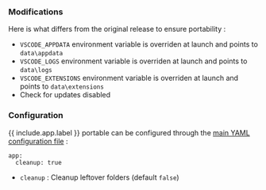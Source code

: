 ### Modifications

Here is what differs from the original release to ensure portability :

* `VSCODE_APPDATA` environment variable is overriden at launch and points to `data\appdata`
* `VSCODE_LOGS` environment variable is overriden at launch and points to `data\logs`
* `VSCODE_EXTENSIONS` environment variable is overriden at launch and points to `data\extensions`
* Check for updates disabled

### Configuration

{{ include.app.label }} portable can be configured through the [main YAML configuration file](/doc/configuration/) :

<div class="language-yml highlighter-rouge"><div class="highlight"><pre class="highlight"><code>app:
  cleanup: true
</code></pre></div></div>

* `cleanup` : Cleanup leftover folders (default `false`)
